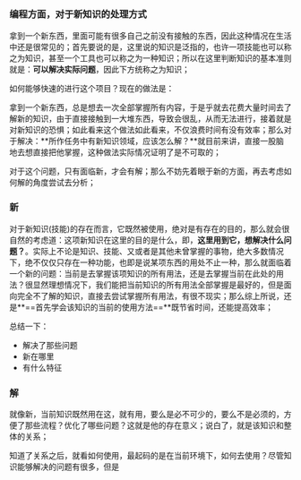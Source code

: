 # 

### 编程方面，对于新知识的处理方式

拿到一个新东西，里面可能有很多自己之前没有接触的东西，因此这种情况在生活中还是很常见的；首先要说的是，这里说的知识是泛指的，也许一项技能也可以称之为知识，甚至一个工具也可以称之为一种知识；所以在这里判断知识的基本准则就是：**可以解决实际问题**，因此下方统称之为知识；

如何能够快速的进行这个项目？现在的做法是：

拿到一个新东西，总是想去一次全部掌握所有内容，于是乎就去花费大量时间去了解新的知识，由于直接接触到一大堆东西，导致会很乱，从而无法进行，接着就是对新知识的恐惧；如此看来这个做法如此看来，不仅浪费时间有没有效率；那么对于解决：**所作任务中有新知识领域，应该怎么解？**就目前来讲，直接一股脑地去想直接把他掌握，这种做法实际情况证明了是不可取的；

对于这个问题，只有面临新，才会有解；那么不妨先着眼于新的方面，再去考虑如何解的角度尝试去分析；

### 新

对于新知识(技能)的存在而言，它既然被使用，绝对是有存在的目的，那么就会很自然的考虑道：这项新知识在这里的目的是什么，即，**这里用到它，想解决什么问题？**。实际上不论是知识、技能、又或者是其他未曾掌握的事物，绝大多数情况下，绝不仅仅只存在一种功能，也即是说某项东西的用处不止一种，那么就面临着一个新的问题：当前是去掌握该项知识的所有用法，还是去掌握当前在此处的用法？很显然理想情况下，我们能把当前知识的所有用法全部掌握是最好的，但是面向完全不了解的知识，直接去尝试掌握所有用法，有很不现实；那么综上所说，还是**==首先学会该知识的当前的使用方法==**既节省时间，还能提高效率；

总结一下：

- 解决了那些问题
- 新在哪里
- 有什么特征



### 解

就像新，当前知识既然用在这，就有用，要么是必不可少的，要么不是必须的，方便了那些流程？优化了哪些问题？这就是他的存在意义；说白了，就是该知识和整体的关系；

知道了关系之后，就看如何使用，最起码的是在当前环境下，如何去使用？尽管知识能够解决的问题有很多，但是


